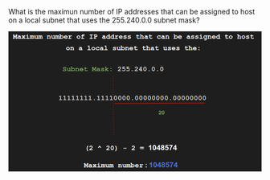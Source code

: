 What is the maximun number of IP addresses that can be assigned to host on a local subnet that uses the 255.240.0.0 subnet mask?


![alt text](maximum_number_ip_address.png)